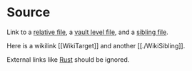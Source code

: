# Source

Link to a [relative file](../Test.md), a [vault level file](nested/Deep.md), and a [sibling file](./Sibling.md).

Here is a wikilink [[WikiTarget]] and another [[./WikiSibling]].

External links like [Rust](https://www.rust-lang.org/) should be ignored.
